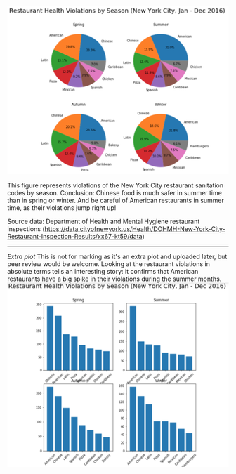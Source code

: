 ![Plot here](restaurants2.png)

This figure represents violations of the New York City restaurant sanitation codes by season. Conclusion: Chinese food is much safer in summer time than in spring or winter. And be careful of American restaurants in summer time, as their violations jump right up!

Source data: Department of Health and Mental Hygiene restaurant inspections (https://data.cityofnewyork.us/Health/DOHMH-New-York-City-Restaurant-Inspection-Results/xx67-kt59/data)

----

*Extra plot*
This is not for marking as it's an extra plot and uploaded later, but peer review would be welcome. Looking at the restaurant violations in absolute terms tells an interesting story: it confirms that American restaurants have a big spike in their violations during the summer months.
![Plot here](restaurants_bar.png)
